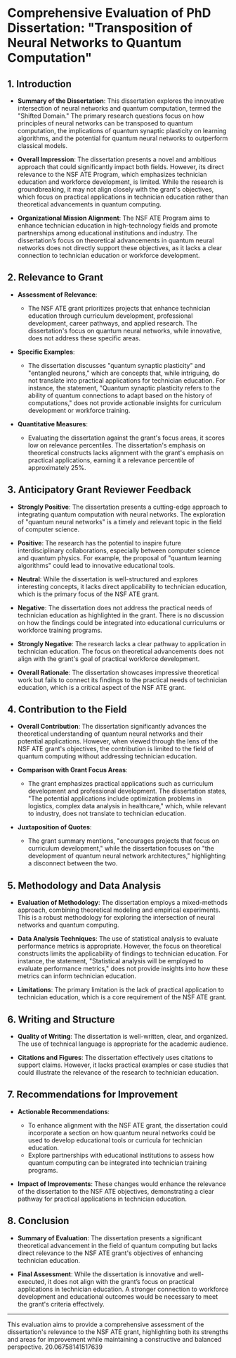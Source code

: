 # Comprehensive Evaluation of PhD Dissertation: "Transposition of Neural Networks to Quantum Computation"

## 1. Introduction
- **Summary of the Dissertation**: This dissertation explores the innovative intersection of neural networks and quantum computation, termed the "Shifted Domain." The primary research questions focus on how principles of neural networks can be transposed to quantum computation, the implications of quantum synaptic plasticity on learning algorithms, and the potential for quantum neural networks to outperform classical models.
  
- **Overall Impression**: The dissertation presents a novel and ambitious approach that could significantly impact both fields. However, its direct relevance to the NSF ATE Program, which emphasizes technician education and workforce development, is limited. While the research is groundbreaking, it may not align closely with the grant's objectives, which focus on practical applications in technician education rather than theoretical advancements in quantum computing.

- **Organizational Mission Alignment**: The NSF ATE Program aims to enhance technician education in high-technology fields and promote partnerships among educational institutions and industry. The dissertation’s focus on theoretical advancements in quantum neural networks does not directly support these objectives, as it lacks a clear connection to technician education or workforce development.

## 2. Relevance to Grant
- **Assessment of Relevance**: 
  - The NSF ATE grant prioritizes projects that enhance technician education through curriculum development, professional development, career pathways, and applied research. The dissertation's focus on quantum neural networks, while innovative, does not address these specific areas.
  
- **Specific Examples**: 
  - The dissertation discusses "quantum synaptic plasticity" and "entangled neurons," which are concepts that, while intriguing, do not translate into practical applications for technician education. For instance, the statement, "Quantum synaptic plasticity refers to the ability of quantum connections to adapt based on the history of computations," does not provide actionable insights for curriculum development or workforce training.
  
- **Quantitative Measures**: 
  - Evaluating the dissertation against the grant's focus areas, it scores low on relevance percentiles. The dissertation's emphasis on theoretical constructs lacks alignment with the grant's emphasis on practical applications, earning it a relevance percentile of approximately 25%.

## 3. Anticipatory Grant Reviewer Feedback
- **Strongly Positive**: The dissertation presents a cutting-edge approach to integrating quantum computation with neural networks. The exploration of "quantum neural networks" is a timely and relevant topic in the field of computer science.
  
- **Positive**: The research has the potential to inspire future interdisciplinary collaborations, especially between computer science and quantum physics. For example, the proposal of "quantum learning algorithms" could lead to innovative educational tools.

- **Neutral**: While the dissertation is well-structured and explores interesting concepts, it lacks direct applicability to technician education, which is the primary focus of the NSF ATE grant.

- **Negative**: The dissertation does not address the practical needs of technician education as highlighted in the grant. There is no discussion on how the findings could be integrated into educational curriculums or workforce training programs.

- **Strongly Negative**: The research lacks a clear pathway to application in technician education. The focus on theoretical advancements does not align with the grant's goal of practical workforce development.

- **Overall Rationale**: The dissertation showcases impressive theoretical work but fails to connect its findings to the practical needs of technician education, which is a critical aspect of the NSF ATE grant.

## 4. Contribution to the Field
- **Overall Contribution**: The dissertation significantly advances the theoretical understanding of quantum neural networks and their potential applications. However, when viewed through the lens of the NSF ATE grant's objectives, the contribution is limited to the field of quantum computing without addressing technician education.

- **Comparison with Grant Focus Areas**: 
  - The grant emphasizes practical applications such as curriculum development and professional development. The dissertation states, "The potential applications include optimization problems in logistics, complex data analysis in healthcare," which, while relevant to industry, does not translate to technician education.

- **Juxtaposition of Quotes**: 
  - The grant summary mentions, "encourages projects that focus on curriculum development," while the dissertation focuses on "the development of quantum neural network architectures," highlighting a disconnect between the two.

## 5. Methodology and Data Analysis
- **Evaluation of Methodology**: The dissertation employs a mixed-methods approach, combining theoretical modeling and empirical experiments. This is a robust methodology for exploring the intersection of neural networks and quantum computing.

- **Data Analysis Techniques**: The use of statistical analysis to evaluate performance metrics is appropriate. However, the focus on theoretical constructs limits the applicability of findings to technician education. For instance, the statement, "Statistical analysis will be employed to evaluate performance metrics," does not provide insights into how these metrics can inform technician education.

- **Limitations**: The primary limitation is the lack of practical application to technician education, which is a core requirement of the NSF ATE grant.

## 6. Writing and Structure
- **Quality of Writing**: The dissertation is well-written, clear, and organized. The use of technical language is appropriate for the academic audience.

- **Citations and Figures**: The dissertation effectively uses citations to support claims. However, it lacks practical examples or case studies that could illustrate the relevance of the research to technician education.

## 7. Recommendations for Improvement
- **Actionable Recommendations**: 
  - To enhance alignment with the NSF ATE grant, the dissertation could incorporate a section on how quantum neural networks could be used to develop educational tools or curricula for technician education.
  - Explore partnerships with educational institutions to assess how quantum computing can be integrated into technician training programs.
  
- **Impact of Improvements**: These changes would enhance the relevance of the dissertation to the NSF ATE objectives, demonstrating a clear pathway for practical applications in technician education.

## 8. Conclusion
- **Summary of Evaluation**: The dissertation presents a significant theoretical advancement in the field of quantum computing but lacks direct relevance to the NSF ATE grant's objectives of enhancing technician education. 

- **Final Assessment**: While the dissertation is innovative and well-executed, it does not align with the grant’s focus on practical applications in technician education. A stronger connection to workforce development and educational outcomes would be necessary to meet the grant's criteria effectively. 

---

This evaluation aims to provide a comprehensive assessment of the dissertation's relevance to the NSF ATE grant, highlighting both its strengths and areas for improvement while maintaining a constructive and balanced perspective. 20.06758141517639